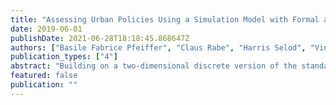 ```yaml
---
title: "Assessing Urban Policies Using a Simulation Model with Formal and Informal Housing : Application to Cape Town, South Africa"
date: 2019-06-01
publishDate: 2021-06-28T18:18:45.868647Z
authors: ["Basile Fabrice Pfeiffer", "Claus Rabe", "Harris Selod", "Vincent Viguie"]
publication_types: ["4"]
abstract: "Building on a two-dimensional discrete version of the standard urban economics land-use model, this paper presents a tractable urban land-use simulation model that is adapted to developing country cities, where formal and informal housing submarkets coexist. The dynamic closed-city framework simulates developers' construction decisions and heterogeneous households' housing and location choices at a distance from various employment subcenters, while accounting at the same time for land-use regulations, natural constraints, exogenous amenities, and dynamic scenarios of urban population growth and of State-driven subsidized housing. Designed and calibrated for Cape Town, the model is used to assess the impact of an urban growth boundary and of changes in the scale of subsidized housing schemes, informing a discussion of the potential trade-offs in policy objectives and of policy effectiveness."
featured: false
publication: ""
---
```


